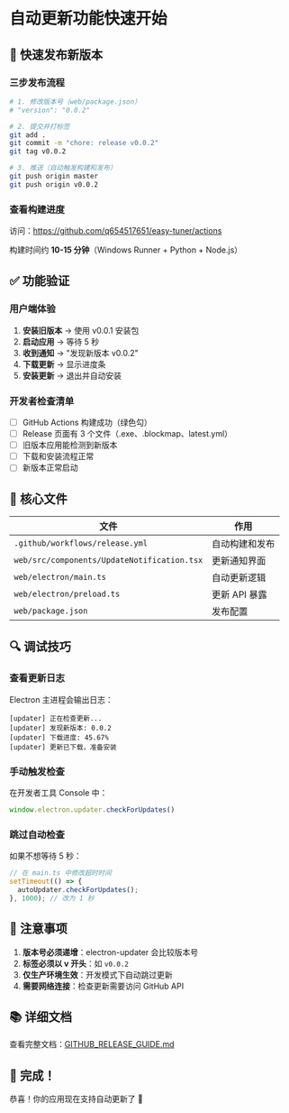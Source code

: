 # 自动更新功能快速开始

## 🎯 快速发布新版本

### 三步发布流程

```bash
# 1. 修改版本号（web/package.json）
# "version": "0.0.2"

# 2. 提交并打标签
git add .
git commit -m "chore: release v0.0.2"
git tag v0.0.2

# 3. 推送（自动触发构建和发布）
git push origin master
git push origin v0.0.2
```

### 查看构建进度

访问：https://github.com/q654517651/easy-tuner/actions

构建时间约 **10-15 分钟**（Windows Runner + Python + Node.js）

## ✅ 功能验证

### 用户端体验

1. **安装旧版本** → 使用 v0.0.1 安装包
2. **启动应用** → 等待 5 秒
3. **收到通知** → "发现新版本 v0.0.2"
4. **下载更新** → 显示进度条
5. **安装更新** → 退出并自动安装

### 开发者检查清单

- [ ] GitHub Actions 构建成功（绿色勾）
- [ ] Release 页面有 3 个文件（.exe、.blockmap、latest.yml）
- [ ] 旧版本应用能检测到新版本
- [ ] 下载和安装流程正常
- [ ] 新版本正常启动

## 📁 核心文件

| 文件 | 作用 |
|------|------|
| `.github/workflows/release.yml` | 自动构建和发布 |
| `web/src/components/UpdateNotification.tsx` | 更新通知界面 |
| `web/electron/main.ts` | 自动更新逻辑 |
| `web/electron/preload.ts` | 更新 API 暴露 |
| `web/package.json` | 发布配置 |

## 🔍 调试技巧

### 查看更新日志

Electron 主进程会输出日志：

```
[updater] 正在检查更新...
[updater] 发现新版本: 0.0.2
[updater] 下载进度: 45.67%
[updater] 更新已下载，准备安装
```

### 手动触发检查

在开发者工具 Console 中：

```javascript
window.electron.updater.checkForUpdates()
```

### 跳过自动检查

如果不想等待 5 秒：

```javascript
// 在 main.ts 中修改超时时间
setTimeout(() => {
  autoUpdater.checkForUpdates();
}, 1000); // 改为 1 秒
```

## 🚨 注意事项

1. **版本号必须递增**：electron-updater 会比较版本号
2. **标签必须以 v 开头**：如 `v0.0.2`
3. **仅生产环境生效**：开发模式下自动跳过更新
4. **需要网络连接**：检查更新需要访问 GitHub API

## 📚 详细文档

查看完整文档：[GITHUB_RELEASE_GUIDE.md](./GITHUB_RELEASE_GUIDE.md)

## 🎉 完成！

恭喜！你的应用现在支持自动更新了 🚀

